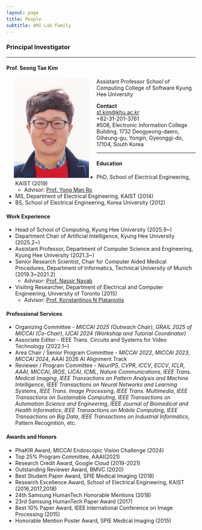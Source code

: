 ```yaml
---
layout: page
title: People 
subtitle: AMI Lab Family
---
```


### Principal Investigator
<hr>

#### Prof. Seong Tae Kim
  
<img src="https://raw.githubusercontent.com/ailabkhu/ailabkhu.github.io/master/img/SeongTae_Kim.png" width="200" height="265" align="left" hspace="20" />
Assistant Professor                  
School of Computing                
College of Software                   
Kyung Hee University                

**Contact**  
st.kim@khu.ac.kr  
+82-31-201-3761        
#508, Electronic Information College Building, 1732 Deogyeong-daero, Giheung-gu, Yongin, Gyeonggi-do, 17104, South Korea  
 

<hr>

#### Education 
* PhD, School of Electrical Engineering, KAIST (2019) 
   - Advisor: [Prof. Yong Man Ro](https://scholar.google.com/citations?user=IPzfF7cAAAAJ) 
* MS, Department of Electrical Engineering, KAIST (2014)  
* BS, School of Electrical Engineering, Korea University (2012)  
  
#### Work Experience
* Head of School of Computing, Kyung Hee University (2025.9~)
* Department Chair of Artificial Intelligence, Kyung Hee University (2025.2~)
* Assistant Professor, Department of Computer Science and Engineering, Kyung Hee University (2021.3~)
* Senior Research Scientist, Chair for Computer Aided Medical Procedures, Department of Informatics, Technical University of Munich (2019.3~2021.2)
  - Advisor: [Prof. Nassir Navab](https://scholar.google.com/citations?user=kzoVUPYAAAAJ)
* Visiting Researcher, Department of Electrical and Computer Engineering, University of Toronto (2015)
  - Advisor: [Prof. Konstantinos N Plataniotis](https://scholar.google.com/citations?user=W-4N_2gAAAAJ)
  
#### Professional Services
* Organizing Committee - _MICCAI 2025 (Outreach Chair)_, _GRAIL 2025 of MICCAI (Co-Chair)_, _IJCAI 2024 (Workshop and Tutorial Coordinator)_
* Associate Editor - IEEE Trans. Circuits and Systems for Video Technology (2022.1~) 
* Area Chair / Senior Program Committee - _MICCAI 2022_, _MICCAI 2023_, _MICCAI 2024_, AAAI 2026 AI Alignment Track
* Reviewer / Program Committee - _NeurIPS_, _CVPR_, _ICCV_, _ECCV_, _ICLR_, _AAAI_, _MICCAI_, _IROS_, _IJCAI_, _ICML_, _Nature Communications_, _IEEE Trans. Medical Imaging_, _IEEE 
Transactions on Pattern Analysis and Machine Intelligence_, _IEEE Transactions on Neural Networks and Learning Systems_, _IEEE Trans. Image Processing_, _IEEE Trans. Multimedia_, _IEEE Transactions on Sustainable Computing_, _IEEE Transactions on Automation Science and Engineering_, _IEEE Journal of Biomedical and Health Informatics_, _IEEE Transactions on Mobile Computing_, _IEEE Transactions on Big Data_, _IEEE Transactions on Industrial Informatics_, Pattern Recognition, etc. 

#### Awards and Honors
* PhaKIR Award, MICCAI Endoscopic Vision Challenge (2024)
* Top 25% Program Committee, AAAI(2021)
* Research Credit Award, Google Cloud (2019-2021)
* Outstanding Reviewer Award, BMVC (2020)
* Best Student Paper Award, SPIE Medical Imaging (2018) 
* Research Excellence Award, School of Electrical Engineering, KAIST (2016,2017,2018) 
* 24th Samsung HumanTech Honorable Mentions (2018)
* 23rd Samsung HumanTech Paper Award (2017)
* Best 10% Paper Award, IEEE International Conference on Image Processing (2015)
* Honorable Mention Poster Award, SPIE Medical Imaging (2015)
